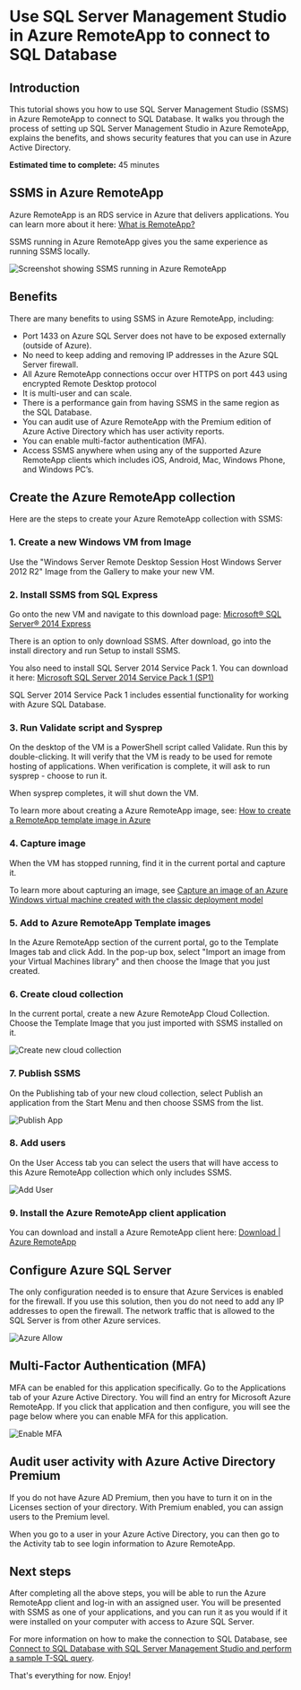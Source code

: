 <properties
    pageTitle="Connect to SQL Database using SQL Server Management Studio in Azure RemoteApp | Microsoft Azure"
    description="Use this tutorial to learn how to use SQL Server Management Studio in Azure RemoteApp for security and performance when connecting to SQL Database"
    services="sql-database"
    documentationCenter=""
    authors="adhurwit"
    manager="jhubbard"/>

<tags
    ms.service="sql-database"
    ms.workload="data"
    ms.tgt_pltfrm="na"
    ms.devlang="na"
    ms.topic="article"
    ms.date="07/05/2016"
    ms.author="adhurwit"/>

# <a name="use-sql-server-management-studio-in-azure-remoteapp-to-connect-to-sql-database"></a>Use SQL Server Management Studio in Azure RemoteApp to connect to SQL Database

## <a name="introduction"></a>Introduction  
This tutorial shows you how to use SQL Server Management Studio (SSMS) in Azure RemoteApp to connect to SQL Database. It walks you through the process of setting up SQL Server Management Studio in Azure RemoteApp, explains the benefits, and shows security features that you can use in Azure Active Directory.

**Estimated time to complete:** 45 minutes

## <a name="ssms-in-azure-remoteapp"></a>SSMS in Azure RemoteApp

Azure RemoteApp is an RDS service in Azure that delivers applications. You can learn more about it here: [What is RemoteApp?](../remoteapp/remoteapp-whatis.md)

SSMS running in Azure RemoteApp gives you the same experience as running SSMS locally.

![Screenshot showing SSMS running in Azure RemoteApp][1]



## <a name="benefits"></a>Benefits

There are many benefits to using SSMS in Azure RemoteApp, including:

- Port 1433 on Azure SQL Server does not have to be exposed externally (outside of Azure).
- No need to keep adding and removing IP addresses in the Azure SQL Server firewall.
- All Azure RemoteApp connections occur over HTTPS on port 443 using encrypted Remote Desktop protocol
- It is multi-user and can scale.
- There is a performance gain from having SSMS in the same region as the SQL Database.
- You can audit use of Azure RemoteApp with the Premium edition of Azure Active Directory which has user activity reports.
- You can enable multi-factor authentication (MFA).
- Access SSMS anywhere when using any of the supported Azure RemoteApp clients which includes iOS, Android, Mac, Windows Phone, and Windows PC’s.


## <a name="create-the-azure-remoteapp-collection"></a>Create the Azure RemoteApp collection

Here are the steps to create your Azure RemoteApp collection with SSMS:


### <a name="1-create-a-new-windows-vm-from-image"></a>1. Create a new Windows VM from Image
Use the "Windows Server Remote Desktop Session Host Windows Server 2012 R2" Image from the Gallery to make your new VM.


### <a name="2-install-ssms-from-sql-express"></a>2. Install SSMS from SQL Express

Go onto the new VM and navigate to this download page: [Microsoft® SQL Server® 2014 Express](https://www.microsoft.com/en-us/download/details.aspx?id=42299)

There is an option to only download SSMS. After download, go into the install directory and run Setup to install SSMS.

You also need to install SQL Server 2014 Service Pack 1. You can download it here: [Microsoft SQL Server 2014 Service Pack 1 (SP1)](https://www.microsoft.com/en-us/download/details.aspx?id=46694)

SQL Server 2014 Service Pack 1 includes essential functionality for working with Azure SQL Database.


### <a name="3-run-validate-script-and-sysprep"></a>3. Run Validate script and Sysprep

On the desktop of the VM is a PowerShell script called Validate. Run this by double-clicking. It will verify that the VM is ready to be used for remote hosting of applications. When verification is complete, it will ask to run sysprep - choose to run it.

When sysprep completes, it will shut down the VM.

To learn more about creating a Azure RemoteApp image, see: [How to create a RemoteApp template image in Azure](http://blogs.msdn.com/b/rds/archive/2015/03/17/how-to-create-a-remoteapp-template-image-in-azure.aspx)


### <a name="4-capture-image"></a>4. Capture image

When the VM has stopped running, find it in the current portal and capture it.

To learn more about capturing an image, see [Capture an image of an Azure Windows virtual machine created with the classic deployment model](../virtual-machines/virtual-machines-windows-classic-capture-image.md)


### <a name="5-add-to-azure-remoteapp-template-images"></a>5. Add to Azure RemoteApp Template images

In the Azure RemoteApp section of the current portal, go to the Template Images tab and click Add. In the pop-up box, select "Import an image from your Virtual Machines library" and then choose the Image that you just created.



### <a name="6-create-cloud-collection"></a>6. Create cloud collection

In the current portal, create a new Azure RemoteApp Cloud Collection. Choose the Template Image that you just imported with SSMS installed on it.

![Create new cloud collection][2]


### <a name="7-publish-ssms"></a>7. Publish SSMS

On the Publishing tab of your new cloud collection, select Publish an application from the Start Menu and then choose SSMS from the list.

![Publish App][5]

### <a name="8-add-users"></a>8. Add users

On the User Access tab you can select the users that will have access to this Azure RemoteApp collection which only includes SSMS.

![Add User][6]


### <a name="9-install-the-azure-remoteapp-client-application"></a>9. Install the Azure RemoteApp client application

You can download and install a Azure RemoteApp client here: [Download | Azure RemoteApp](https://www.remoteapp.windowsazure.com/en/clients.aspx)



## <a name="configure-azure-sql-server"></a>Configure Azure SQL Server

The only configuration needed is to ensure that Azure Services is enabled for the firewall. If you use this solution, then you do not need to add any IP addresses to open the firewall. The network traffic that is allowed to the SQL Server is from other Azure services.


![Azure Allow][4]



## <a name="multi-factor-authentication-mfa"></a>Multi-Factor Authentication (MFA)

MFA can be enabled for this application specifically. Go to the Applications tab of your Azure Active Directory. You will find an entry for Microsoft Azure RemoteApp. If you click that application and then configure, you will see the page below where you can enable MFA for this application.

![Enable MFA][3]



## <a name="audit-user-activity-with-azure-active-directory-premium"></a>Audit user activity with Azure Active Directory Premium

If you do not have Azure AD Premium, then you have to turn it on in the Licenses section of your directory. With Premium enabled, you can assign users to the Premium level.

When you go to a user in your Azure Active Directory, you can then go to the Activity tab to see login information to Azure RemoteApp.



## <a name="next-steps"></a>Next steps

After completing all the above steps, you will be able to run the Azure RemoteApp client and log-in with an assigned user. You will be presented with SSMS as one of your applications, and you can run it as you would if it were installed on your computer with access to Azure SQL Server.

For more information on how to make the connection to SQL Database, see [Connect to SQL Database with SQL Server Management Studio and perform a sample T-SQL query](sql-database-connect-query-ssms.md).


That's everything for now. Enjoy!



<!--Image references-->
[1]: ./media/sql-database-ssms-remoteapp/ssms.png
[2]: ./media/sql-database-ssms-remoteapp/newcloudcollection.png
[3]: ./media/sql-database-ssms-remoteapp/mfa.png
[4]: ./media/sql-database-ssms-remoteapp/allowazure.png
[5]: ./media/sql-database-ssms-remoteapp/publish.png
[6]: ./media/sql-database-ssms-remoteapp/user.png
